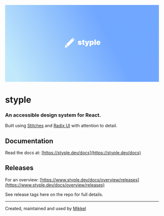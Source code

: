 <a href="https://styple.dev/">
  <img alt="Styple hero image" src="public/styple-og.png">
</a>

# **styple**

### **An accessible design system for React.**

Built using [Stitches](https://stitches.dev/) and [Radix UI](https://www.radix-ui.com/) with attention to detail.

## Documentation

Read the docs at: [https://styple.dev/docs](https://styple.dev/docs)

## Releases

For an overview: [https://www.styple.dev/docs/overview/releases](https://www.styple.dev/docs/overview/releases)

See release tags here on the repo for full details.

---

Created, maintained and used by [Mikkel](https://www.mikkelbengtsen.com/)
